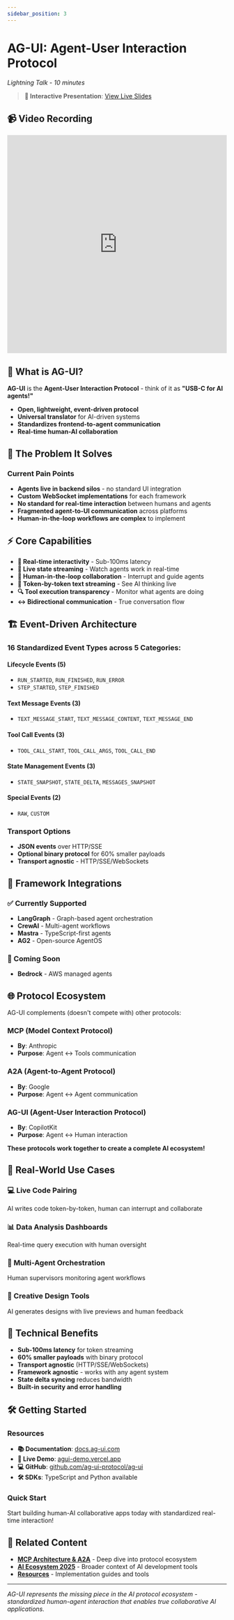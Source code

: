 ```yaml
---
sidebar_position: 3
---
```


# AG-UI: Agent-User Interaction Protocol

*Lightning Talk - 10 minutes*

> **🔗 Interactive Presentation**: [View Live Slides](https://ppl-ai-code-interpreter-files.s3.amazonaws.com/web/direct-files/76e1247e589a34eed9a2f3fbbb089715/1732eaca-a9a0-4414-b23a-f790090a0864/index.html?utm_source=perplexity)

## 📹 **Video Recording**

<iframe width="100%" height="500" src="https://www.youtube.com/embed/Owvcy7GIvEY?start=1259" title="June 2025 AIMUG - AG-UI Lightning Talk" frameborder="0" allow="accelerometer; autoplay; clipboard-write; encrypted-media; gyroscope; picture-in-picture; web-share" allowfullscreen></iframe>

## 🎯 **What is AG-UI?**

**AG-UI** is the **Agent-User Interaction Protocol** - think of it as **"USB-C for AI agents!"**

- **Open, lightweight, event-driven protocol**
- **Universal translator** for AI-driven systems
- **Standardizes frontend-to-agent communication**
- **Real-time human-AI collaboration**

## 🚨 **The Problem It Solves**

### Current Pain Points
- **Agents live in backend silos** - no standard UI integration
- **Custom WebSocket implementations** for each framework
- **No standard for real-time interaction** between humans and agents
- **Fragmented agent-to-UI communication** across platforms
- **Human-in-the-loop workflows are complex** to implement

## ⚡ **Core Capabilities**

- **🔄 Real-time interactivity** - Sub-100ms latency
- **📡 Live state streaming** - Watch agents work in real-time
- **🤝 Human-in-the-loop collaboration** - Interrupt and guide agents
- **📝 Token-by-token text streaming** - See AI thinking live
- **🔍 Tool execution transparency** - Monitor what agents are doing
- **↔️ Bidirectional communication** - True conversation flow

## 🏗️ **Event-Driven Architecture**

### **16 Standardized Event Types** across **5 Categories**:

#### **Lifecycle Events (5)**
- `RUN_STARTED`, `RUN_FINISHED`, `RUN_ERROR`
- `STEP_STARTED`, `STEP_FINISHED`

#### **Text Message Events (3)**
- `TEXT_MESSAGE_START`, `TEXT_MESSAGE_CONTENT`, `TEXT_MESSAGE_END`

#### **Tool Call Events (3)**
- `TOOL_CALL_START`, `TOOL_CALL_ARGS`, `TOOL_CALL_END`

#### **State Management Events (3)**
- `STATE_SNAPSHOT`, `STATE_DELTA`, `MESSAGES_SNAPSHOT`

#### **Special Events (2)**
- `RAW`, `CUSTOM`

### **Transport Options**
- **JSON events** over HTTP/SSE
- **Optional binary protocol** for 60% smaller payloads
- **Transport agnostic** - HTTP/SSE/WebSockets

## 🔧 **Framework Integrations**

### **✅ Currently Supported**
- **LangGraph** - Graph-based agent orchestration
- **CrewAI** - Multi-agent workflows
- **Mastra** - TypeScript-first agents
- **AG2** - Open-source AgentOS

### **🚧 Coming Soon**
- **Bedrock** - AWS managed agents

## 🌐 **Protocol Ecosystem**

AG-UI complements (doesn't compete with) other protocols:

### **MCP** (Model Context Protocol)
- **By**: Anthropic
- **Purpose**: Agent ↔ Tools communication

### **A2A** (Agent-to-Agent Protocol)
- **By**: Google
- **Purpose**: Agent ↔ Agent communication

### **AG-UI** (Agent-User Interaction Protocol)
- **By**: CopilotKit
- **Purpose**: Agent ↔ Human interaction

**These protocols work together to create a complete AI ecosystem!**

## 🎯 **Real-World Use Cases**

### **💻 Live Code Pairing**
AI writes code token-by-token, human can interrupt and collaborate

### **📊 Data Analysis Dashboards**
Real-time query execution with human oversight

### **🤖 Multi-Agent Orchestration**
Human supervisors monitoring agent workflows

### **🎨 Creative Design Tools**
AI generates designs with live previews and human feedback

## 🚀 **Technical Benefits**

- **Sub-100ms latency** for token streaming
- **60% smaller payloads** with binary protocol
- **Transport agnostic** (HTTP/SSE/WebSockets)
- **Framework agnostic** - works with any agent system
- **State delta syncing** reduces bandwidth
- **Built-in security and error handling**

## 🛠️ **Getting Started**

### **Resources**
- **📚 Documentation**: [docs.ag-ui.com](https://docs.ag-ui.com)
- **🧪 Live Demo**: [agui-demo.vercel.app](https://agui-demo.vercel.app)
- **💻 GitHub**: [github.com/ag-ui-protocol/ag-ui](https://github.com/ag-ui-protocol/ag-ui)
- **🛠️ SDKs**: TypeScript and Python available

### **Quick Start**
Start building human-AI collaborative apps today with standardized real-time interaction!

## 🔗 **Related Content**

- **[MCP Architecture & A2A](../full-sessions/mcp-testing-showcase.md)** - Deep dive into protocol ecosystem
- **[AI Ecosystem 2025](./ai-ecosystem-landscape-2025.md)** - Broader context of AI development tools
- **[Resources](../resources/)** - Implementation guides and tools

---

*AG-UI represents the missing piece in the AI protocol ecosystem - standardized human-agent interaction that enables true collaborative AI applications.*
